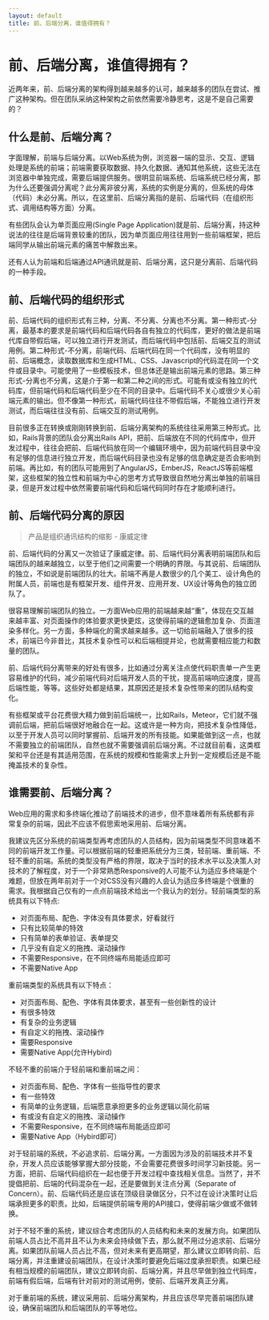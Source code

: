 ```yaml
---
layout: default
title: 前、后端分离，谁值得拥有？
---
```

# 前、后端分离，谁值得拥有？

近两年来，前、后端分离的架构得到越来越多的认可，越来越多的团队在尝试、推广这种架构。但在团队采纳这种架构之前依然需要冷静思考，这是不是自己需要的？

## 什么是前、后端分离？

字面理解，前端与后端分离。以Web系统为例，浏览器一端的显示、交互、逻辑处理是系统的前端；前端需要获取数据、持久化数据、通知其他系统，这些无法在浏览器中单独完成，需要后端提供服务。很明显前端系统、后端系统已经分离，那为什么还要强调分离呢？此分离非彼分离，系统的实例是分离的，但系统的母体（代码）未必分离。所以，在这里前、后端分离指的是前、后端代码（在组织形式、调用结构等方面）分离。

有些团队会认为单页面应用(Single Page Application)就是前、后端分离，持这种说法的往往是后端背景较重的团队，因为单页面应用往往用到一些前端框架，把后端同学从输出前端元素的痛苦中解救出来。

还有人认为前端和后端通过API通讯就是前、后端分离，这只是分离前、后端代码的一种手段。


## 前、后端代码的组织形式

前、后端代码的组织形式有三种，分离、不分离、分离也不分离。第一种形式-分离，最基本的要求是前端代码和后端代码各自有独立的代码库，更好的做法是前端代库自带假后端，可以独立进行开发测试，而后端代码中包括前、后端交互的测试用例。第二种形式-不分离，前端代码、后端代码在同一个代码库，没有明显的前、后端概念，读取数据库和生成HTML、CSS、Javascript的代码混在同一个文件或目录中。可能使用了一些模板技术，但总体还是输出前端元素的思路。第三种形式-分离也不分离，这是介于第一和第二种之间的形式。可能有或没有独立的代码库，但前端代码和后端代码至少在不同的目录中。后端代码不关心或很少关心前端元素的输出。但不像第一种形式，前端代码往往不带假后端，不能独立进行开发测试，而后端往往没有前、后端交互的测试用例。

目前很多正在转换或刚刚转换到前、后端分离架构的系统往往采用第三种形式。比如，Rails背景的团队会分离出Rails API，把前、后端放在不同的代码库中，但开发过程中，往往会把前、后端代码放在同一个编辑环境中，因为前端代码目录中没有足够的信息进行独立开发，而后端代码目录也没有足够的信息确定是否会影响到前端。再比如，有的团队可能用到了AngularJS，EmberJS，ReactJS等前端框架，这些框架的独立性和前端为中心的思考方式导致很自然地分离出单独的前端目录，但是开发过程中依然需要前端代码和后端代码同时存在才能顺利进行。

## 前、后端代码分离的原因

> 产品是组织通讯结构的缩影 - 康威定律

前、后端代码的分离又一次验证了康威定律。前、后端代码分离表明前端团队和后端团队的越来越独立，以至于他们之间需要一个明确的界限。与其说前、后端团队的独立，不如说是前端团队的壮大。前端不再是人数很少的几个美工、设计角色的附属人员，前端也是有框架开发、组件开发、应用开发、UX设计等角色的独立团队了。

很容易理解前端团队的独立。一方面Web应用的前端越来越“重”，体现在交互越来越丰富、对页面操作的体验要求更快更炫，这使得前端的逻辑愈加复杂、页面渲染多样化。另一方面，多种端化的需求越来越多。这一切给前端融入了很多的技术，前端已今非昔比，其技术复杂性可以和后端相提并论，也就需要相应能力和数量的团队。

前、后端代码分离带来的好处有很多，比如通过分离关注点使代码职责单一产生更容易维护的代码，减少前端代码对后端开发人员的干扰，提高前端响应速度，提高后端性能，等等。这些好处都是结果，其原因还是技术复杂性带来的团队结构变化。

有些框架或平台花费很大精力做到前后端统一，比如Rails，Meteor，它们就不强调前后端，把前后端很好地融合在一起。这或许是一种方向，把技术复杂性降低，以至于开发人员可以同时掌握前、后端开发的所有技能。如果能做到这一点，也就不需要独立的前端团队，自然也就不需要强调前后端分离。不过就目前看，这类框架和平台还是有其适用范围，在系统的规模和性能需求上升到一定规模后还是不能掩盖技术的复杂性。

## 谁需要前、后端分离？

Web应用的需求和多终端化推动了前端技术的进步，但不意味着所有系统都有非常复杂的前端，因此不应该不假思索地采用前、后端分离。

我建议先区分系统的前端类型再考虑团队的人员结构，因为前端类型不同意味着不同的前端开发工作量。可以根据前端的轻重把系统分为三类，轻前端、重前端、不轻不重的前端。系统的类型没有严格的界限，取决于当时的技术水平以及决策人对技术的了解程度，对于一个非常熟悉Responsive的人可能不认为适应多终端是个难题，但放在两年前对于一个对CSS没有兴趣的人会认为适应多终端是个很重的需求。我根据自己仅有的一点点前端技术给出一个我认为的划分。轻前端类型的系统具有以下特点:

- 对页面布局、配色、字体没有具体要求，好看就行
- 只有比较简单的特效
- 只有简单的表单验证、表单提交
- 几乎没有自定义的拖拽、滚动操作
- 不需要Responsive，在不同终端布局能适应即可
- 不需要Native App

重前端类型的系统具有以下特点：

- 对页面布局、配色、字体有具体要求，甚至有一些创新性的设计
- 有很多特效
- 有复杂的业务逻辑
- 有自定义的拖拽、滚动操作
- 需要Responsive
- 需要Native App(允许Hybird)

不轻不重的前端介于轻前端和重前端之间：

- 对页面布局、配色、字体有一些指导性的要求
- 有一些特效
- 有简单的业务逻辑，后端愿意承担更多的业务逻辑以简化前端
- 有或没有自定义的拖拽、滚动操作
- 不需要Responsive，在不同终端布局能适应即可
- 需要Native App（Hybird即可）

对于轻前端的系统，不必追求前、后端分离。一方面因为涉及的前端技术并不复杂，开发人员应该能够掌握大部分技能，不会需要花费很多时间学习新技能。另一方面，把前、后端代码组织在一起也便于开发过程中查找相关信息。当然了，并不提倡把前、后端的代码混杂在一起，还是要做到关注点分离（Separate of Concern）。前、后端代码还是应该在顶级目录做区分，只不过在设计决策时让后端承担更多的职责。比如，后端提供前端专用的API接口，使得前端少做或不做转换。

对于不轻不重的系统，建议综合考虑团队的人员结构和未来的发展方向。如果团队前端人员占比不高并且不认为未来会持续做下去，那么就不用过分追求前、后端分离。如果团队前端人员占比不高，但对未来有更高期望，那么建议立即转向前、后端分离，并注重建设前端团队，在设计决策时要避免后端过度承担职责。如果已经有相当规模的前端团队，建议立即转向前、后端分离，并且尽早做到独立代码库，前端有假后端，后端有针对前对的测试用例，使前、后端开发真正分离。

对于重前端的系统，建议采用前、后端分离架构，并且应该尽早完善前端团队建设，确保前端团队和后端团队的平等地位。

